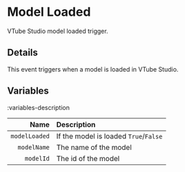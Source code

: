 # Model Loaded
VTube Studio model loaded trigger.

## Details
This event triggers when a model is loaded in VTube Studio.

## Variables
:variables-description

Name | Description
----:|:------------
`modelLoaded` | If the model is loaded `True`/`False`
`modelName` | The name of the model
`modelId` | The id of the model